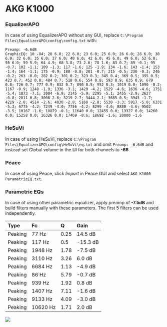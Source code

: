 # AKG K1000

### EqualizerAPO
In case of using EqualizerAPO without any GUI, replace `C:\Program Files\EqualizerAPO\config\config.txt`
with:
```
Preamp: -6.6dB
GraphicEQ: 10 -84; 20 6.0; 22 6.0; 23 6.0; 25 6.0; 26 6.0; 28 6.0; 30 6.0; 32 6.0; 35 6.0; 37 6.0; 40 6.0; 42 6.0; 45 6.0; 49 6.0; 52 6.0; 56 6.0; 59 5.9; 64 4.9; 68 3.8; 73 2.6; 78 1.6; 83 0.7; 89 -0.1; 95 -0.7; 102 -1.1; 109 -1.3; 117 -1.6; 125 -1.9; 134 -1.6; 143 -1.4; 153 -1.4; 164 -1.1; 175 -0.9; 188 -0.8; 201 -0.7; 215 -0.5; 230 -0.3; 246 -0.2; 263 -0.0; 282 0.2; 301 0.2; 323 0.3; 345 0.4; 369 0.5; 395 0.5; 423 0.7; 452 0.8; 484 0.7; 518 0.6; 554 0.8; 593 0.9; 635 0.9; 679 0.8; 726 0.7; 777 0.9; 832 0.7; 890 0.5; 952 0.3; 1019 0.0; 1090 -0.2; 1167 -0.9; 1248 -1.9; 1336 -3.1; 1429 -4.2; 1529 -4.6; 1636 -4.6; 1751 -5.4; 1873 -7.1; 2004 -6.9; 2145 -5.9; 2295 -5.1; 2455 -2.9; 2627 -0.8; 2811 0.8; 3008 2.6; 3219 2.7; 3444 2.1; 3685 0.5; 3943 -1.7; 4219 -2.8; 4514 -2.6; 4830 -2.8; 5168 -2.8; 5530 -3.3; 5917 -5.0; 6331 -5.3; 6775 -4.2; 7249 -4.0; 7756 -4.2; 8299 -4.6; 8880 -4.6; 9502 -3.5; 10167 -1.6; 10879 -0.1; 11640 0.0; 12455 0.0; 13327 0.0; 14260 0.0; 15258 0.0; 16326 0.0; 17469 -0.6; 18692 -1.6; 20000 -1.6
```

### HeSuVi
In case of using HeSuVi, replace `C:\Program Files\EqualizerAPO\config\HeSuVi\eq.txt` and omit `Preamp:
-6.6dB` and instead set Global volume in the UI for both channels to **-66**

### Peace
In case of using Peace, click *Import* in Peace GUI and select `AKG K1000 ParametricEQ.txt`.

### Parametric EQs
In case of using other parametric equalizer, apply preamp of **-7.5dB** and build filters manually with
these parameters. The first 5 filters can be used independently.

| Type    | Fc       |    Q | Gain     |
|:--------|:---------|:-----|:---------|
| Peaking | 77 Hz    | 0.25 | 14.5 dB  |
| Peaking | 117 Hz   | 0.5  | -15.3 dB |
| Peaking | 1948 Hz  | 1.78 | -7.5 dB  |
| Peaking | 3110 Hz  | 3.26 | 6.0 dB   |
| Peaking | 6684 Hz  | 1.13 | -4.9 dB  |
| Peaking | 86 Hz    | 5.79 | -0.7 dB  |
| Peaking | 939 Hz   | 1.92 | 0.8 dB   |
| Peaking | 1407 Hz  | 7.11 | -1.6 dB  |
| Peaking | 9133 Hz  | 4.09 | -3.0 dB  |
| Peaking | 10620 Hz | 1.71 | 2.0 dB   |

![](https://raw.githubusercontent.com/jaakkopasanen/AutoEq/master/results/innerfidelity/sbaf-serious/AKG%20K1000/AKG%20K1000.png)